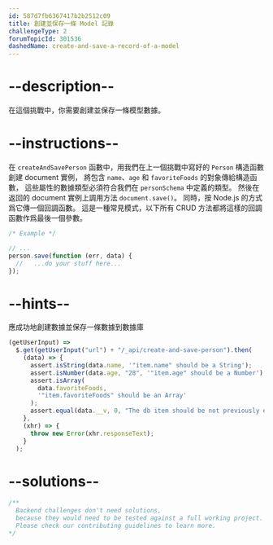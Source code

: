 ```yaml
---
id: 587d7fb6367417b2b2512c09
title: 創建並保存一條 Model 記錄
challengeType: 2
forumTopicId: 301536
dashedName: create-and-save-a-record-of-a-model
---
```


# --description--

在這個挑戰中，你需要創建並保存一條模型數據。

# --instructions--

在 `createAndSavePerson` 函數中，用我們在上一個挑戰中寫好的 `Person` 構造函數創建 document 實例， 將包含 `name`、`age` 和 `favoriteFoods` 的對象傳給構造函數， 這些屬性的數據類型必須符合我們在 `personSchema` 中定義的類型。 然後在返回的 document 實例上調用方法 `document.save()`。 同時，按 Node.js 的方式爲它傳一個回調函數。 這是一種常見模式，以下所有 CRUD 方法都將這樣的回調函數作爲最後一個參數。

```js
/* Example */

// ...
person.save(function (err, data) {
  //   ...do your stuff here...
});
```

# --hints--

應成功地創建數據並保存一條數據到數據庫

```js
(getUserInput) =>
  $.get(getUserInput("url") + "/_api/create-and-save-person").then(
    (data) => {
      assert.isString(data.name, '"item.name" should be a String');
      assert.isNumber(data.age, "28", '"item.age" should be a Number');
      assert.isArray(
        data.favoriteFoods,
        '"item.favoriteFoods" should be an Array'
      );
      assert.equal(data.__v, 0, "The db item should be not previously edited");
    },
    (xhr) => {
      throw new Error(xhr.responseText);
    }
  );
```

# --solutions--

```js
/**
  Backend challenges don't need solutions, 
  because they would need to be tested against a full working project. 
  Please check our contributing guidelines to learn more.
*/
```
